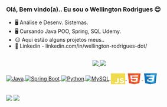### Olá, Bem vindo(a).. Eu sou o Wellington Rodrigues 😊

- 🖥️ Análise e Desenv. Sistemas.
- 🖥️ Cursando Java POO, Spring, SQL Udemy.
- 😉 Aqui estão alguns projetos meus..
- 💼 Linkedin - linkedin.com/in/wellington-rodrigues-dot/
##
<div align="center">
  <a href="https://github.com/wellington-dot">
  <img height="180em" src="https://github-readme-stats.vercel.app/api?username=wellington-dot&show_icons=true&theme=dark&include_all_commits=true&count_private=true"/>
  <img height="130em" src="https://github-readme-stats.vercel.app/api/top-langs/?username=wellington-dot&layout=compact&langs_count=7&theme=dark"/>
</div>
  
<div style="display: inline_block"><br>
  <img src="https://cdn.jsdelivr.net/gh/devicons/devicon/icons/java/java-original.svg" alt="Java" width="40" height="30" align="center"/>
  <img src="https://cdn.jsdelivr.net/gh/devicons/devicon/icons/spring/spring-original.svg" alt="Spring Boot" width="40" height="30" align="center"/>
  <img src="https://cdn.jsdelivr.net/gh/devicons/devicon/icons/python/python-original.svg" alt="Python" width="40" height="30" align="center"/>
  <img src="https://cdn.jsdelivr.net/gh/devicons/devicon/icons/mysql/mysql-original.svg" alt="MySQL" width="40" height="30" align="center"/>
  <img align="center" alt="well-Js" height="30" width="40" src="https://raw.githubusercontent.com/devicons/devicon/master/icons/javascript/javascript-plain.svg">
  <img align="center" alt="well-HTML" height="30" width="40" src="https://raw.githubusercontent.com/devicons/devicon/master/icons/html5/html5-original.svg">  
   <img align="center" alt="well-CSS" height="30" width="40" src="https://raw.githubusercontent.com/devicons/devicon/master/icons/css3/css3-original.svg">  
</div>

##
<div>
  <a href="https://instagram.com/wellington_rodg" target="_blank"><img src="https://img.shields.io/badge/-Instagram-%23E4405F?style=for-the-badge&logo=instagram&logoColor=white" target="_blank"></a>
  <a href = "mailto:rwelitin@gmail.com"><img src="https://img.shields.io/badge/-Gmail-%23333?style=for-the-badge&logo=gmail&logoColor=white" target="_blank"></a>
</div>
  
 

